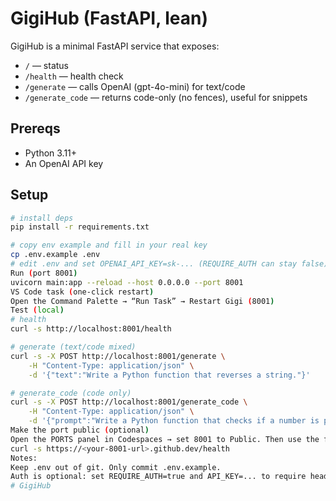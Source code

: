 # GigiHub (FastAPI, lean)

GigiHub is a minimal FastAPI service that exposes:
- `/` — status
- `/health` — health check
- `/generate` — calls OpenAI (gpt-4o-mini) for text/code
- `/generate_code` — returns code-only (no fences), useful for snippets

## Prereqs
- Python 3.11+
- An OpenAI API key

## Setup
```bash
# install deps
pip install -r requirements.txt

# copy env example and fill in your real key
cp .env.example .env
# edit .env and set OPENAI_API_KEY=sk-... (REQUIRE_AUTH can stay false)
Run (port 8001)
uvicorn main:app --reload --host 0.0.0.0 --port 8001
VS Code task (one-click restart)
Open the Command Palette → “Run Task” → Restart Gigi (8001)
Test (local)
# health
curl -s http://localhost:8001/health

# generate (text/code mixed)
curl -s -X POST http://localhost:8001/generate \
	-H "Content-Type: application/json" \
	-d '{"text":"Write a Python function that reverses a string."}'

# generate_code (code only)
curl -s -X POST http://localhost:8001/generate_code \
	-H "Content-Type: application/json" \
	-d '{"prompt":"Write a Python function that checks if a number is prime."}'
Make the port public (optional)
Open the PORTS panel in Codespaces → set 8001 to Public. Then use the forwarded .github.dev URL in curl:
curl -s https://<your-8001-url>.github.dev/health
Notes:
Keep .env out of git. Only commit .env.example.
Auth is optional: set REQUIRE_AUTH=true and API_KEY=... to require header x-api-key.
# GigiHub